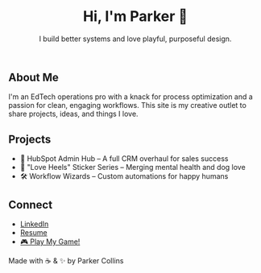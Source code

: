 
<html lang="en">
<head>
  <meta charset="UTF-8" />
  <meta name="viewport" content="width=device-width, initial-scale=1.0" />

  <link rel="stylesheet" href="style.css" />
</head>
<body>
  <header>
    <h1>Hi, I'm Parker 👋</h1>
    <p>I build better systems and love playful, purposeful design.</p>
  </header>

  <section id="about">
    <h2>About Me</h2>
    <p>
      I'm an EdTech operations pro with a knack for process optimization and a passion for clean, engaging workflows. This site is my creative outlet to share projects, ideas, and things I love.
    </p>
  </section>

  <section id="projects">
    <h2>Projects</h2>
    <ul>
      <li>🔧 HubSpot Admin Hub – A full CRM overhaul for sales success</li>
      <li>🎨 "Love Heels" Sticker Series – Merging mental health and dog love</li>
      <li>🛠 Workflow Wizards – Custom automations for happy humans</li>
    </ul>
  </section>

  <section id="links">
    <h2>Connect</h2>
    <ul>
      <li><a href="https://www.linkedin.com/in/yourname" target="_blank">LinkedIn</a></li>
      <li><a href="https://yourresume.com" target="_blank">Resume</a></li>
      <li><a href="game.html">🎮 Play My Game!</a></li>
    </ul>
  </section>

  <footer>
    <p>Made with ☕ & ✨ by Parker Collins</p>
  </footer>
</body>
</html>

